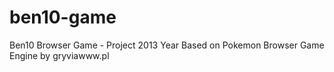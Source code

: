 # ben10-game
 Ben10 Browser Game - Project 2013 Year
Based on Pokemon Browser Game Engine by gryviawww.pl